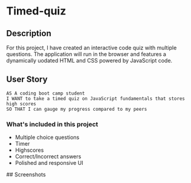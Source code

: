 # Timed-quiz

## Description

For this project, I have created an interactive code quiz with multiple questions. The application will run in the browser and features a dynamically uodated HTML and CSS powered by JavaScript code. 


## User Story

```
AS A coding boot camp student
I WANT to take a timed quiz on JavaScript fundamentals that stores high scores
SO THAT I can gauge my progress compared to my peers
```

### What's included in this project
- Multiple choice questions
- Timer
- Highscores
- Correct/Incorrect answers
- Polished and responsive UI

## Screenshots

